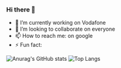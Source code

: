 ### Hi there 👋

- 🔭 I’m currently working on Vodafone
- 👯 I’m looking to collaborate on everyone
- 📫 How to reach me: on google
- ⚡ Fun fact: 

![Anurag's GitHub stats](https://github-readme-stats.vercel.app/api?username=claudioitalian12&show_icons=true)
![Top Langs](https://github-readme-stats.vercel.app/api/top-langs/?username=claudioitalian12&layout=compact)

